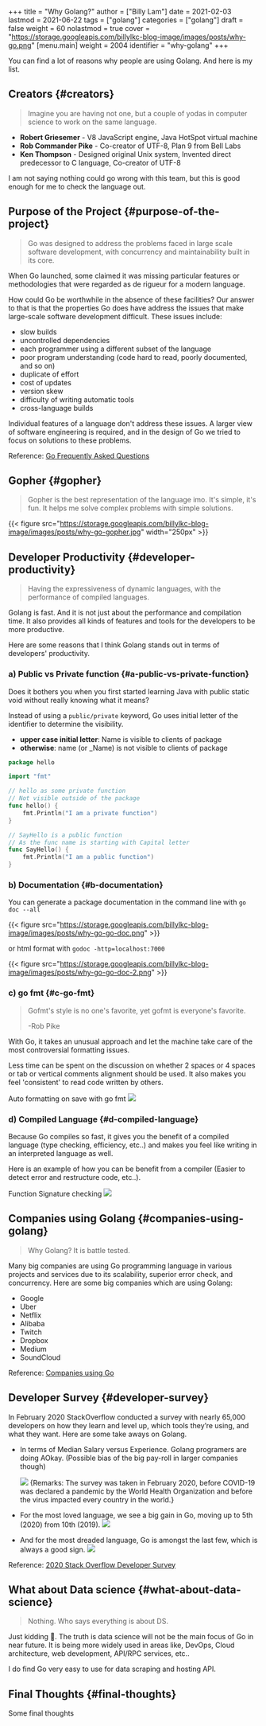 +++
title = "Why Golang?"
author = ["Billy Lam"]
date = 2021-02-03
lastmod = 2021-06-22
tags = ["golang"]
categories = ["golang"]
draft = false
weight = 60
nolastmod = true
cover = "https://storage.googleapis.com/billylkc-blog-image/images/posts/why-go.png"
[menu.main]
  weight = 2004
  identifier = "why-golang"
+++

You can find a lot of reasons why people are using Golang. And here is my list.

<!--more-->


## Creators {#creators}

> Imagine you are having not one, but a couple of yodas in computer science to work on the same language.

-   ****Robert Griesemer**** - V8 JavaScript engine, Java HotSpot virtual machine
-   ****Rob Commander Pike**** - Co-creator of UTF-8, Plan 9 from Bell Labs
-   ****Ken Thompson**** - Designed original Unix system, Invented direct predecessor to C language, Co-creator of UTF-8

I am not saying nothing could go wrong with this team, but this is good enough for me to check the language out.


## Purpose of the Project {#purpose-of-the-project}

> Go was designed to address the problems faced in large scale software development, with concurrency
> and maintainability built in its core.

When Go launched, some claimed it was missing particular features or methodologies that were regarded as de rigueur for a modern language. <br />

How could Go be worthwhile in the absence of these facilities? Our answer to that is that the properties Go does have address the issues that make large-scale software development difficult. These issues include: <br />

-   slow builds
-   uncontrolled dependencies
-   each programmer using a different subset of the language
-   poor program understanding (code hard to read, poorly documented, and so on)
-   duplicate of effort
-   cost of updates
-   version skew
-   difficulty of writing automatic tools
-   cross-language builds

Individual features of a language don't address these issues. A larger view of software engineering is required, and in the design of Go we tried to focus on solutions to these problems.

Reference: [Go Frequently Asked Questions](https://golang.org/doc/faq#What%5Fis%5Fthe%5Fpurpose%5Fof%5Fthe%5Fproject)


## Gopher {#gopher}

> Gopher is the best representation of the language imo.
> It's simple, it's fun. It helps me solve complex problems with simple solutions.

{{< figure src="https://storage.googleapis.com/billylkc-blog-image/images/posts/why-go-gopher.jpg" width="250px" >}}


## Developer Productivity {#developer-productivity}

> Having the expressiveness of dynamic languages, with the performance of compiled languages.

Golang is fast. And it is not just about the performance and compilation time. It also provides all kinds of features and tools for the developers to be more productive.

Here are some reasons that I think Golang stands out in terms of developers' productivity.


### a) Public vs Private function {#a-public-vs-private-function}

Does it bothers you when you first started learning Java with public static void without really knowing what it means?

Instead of using a `public/private` keyword, Go uses initial letter of the identifier to determine the visibility.

-   ****upper case initial letter****: Name is visible to clients of package
-   ****otherwise****: name (or \_Name) is not visible to clients of package

<!--listend-->

```go
package hello

import "fmt"

// hello as some private function
// Not visible outside of the package
func hello() {
    fmt.Println("I am a private function")
}

// SayHello is a public function
// As the func name is starting with Capital letter
func SayHello() {
    fmt.Println("I am a public function")
}
```


### b) Documentation {#b-documentation}

You can generate a package documentation in the command line with `go doc --all`

{{< figure src="https://storage.googleapis.com/billylkc-blog-image/images/posts/why-go-go-doc.png" >}}

or html format with `godoc -http=localhost:7000`

{{< figure src="https://storage.googleapis.com/billylkc-blog-image/images/posts/why-go-go-doc-2.png" >}}


### c) go fmt {#c-go-fmt}

> Gofmt's style is no one's favorite, yet gofmt is everyone's favorite.
>
> -Rob Pike

With Go, it takes an unusual approach and let the machine take care of the most controversial formatting issues.

Less time can be spent on the discussion on whether 2 spaces or 4 spaces or tab or vertical comments alignment should be used. It also makes you feel 'consistent' to read code written by others.

<span class="underline">Auto formatting on save with go fmt</span>
![](https://storage.googleapis.com/billylkc-blog-image/images/posts/why-go-go-fmt.gif)


### d) Compiled Language {#d-compiled-language}

Because Go compiles so fast, it gives you the benefit of a compiled language (type checking, efficiency, etc..) and makes you feel like writing in an interpreted language as well.

Here is an example of how you can be benefit from a compiler (Easier to detect error and restructure code, etc..).

Function Signature checking
![](https://storage.googleapis.com/billylkc-blog-image/images/posts/why-go-compile.gif)


## Companies using Golang {#companies-using-golang}

> Why Golang? It is battle tested.

Many big companies are using Go programming language in various projects and services due to its scalability, superior error check, and concurrency. Here are some big companies which are using Golang:

-   Google
-   Uber
-   Netflix
-   Alibaba
-   Twitch
-   Dropbox
-   Medium
-   SoundCloud

Reference: [Companies using Go](https://github.com/golang/go/wiki/GoUsers)


## Developer Survey {#developer-survey}

In February 2020 StackOverflow conducted a survey with nearly 65,000 developers on how they learn and level up, which tools they’re using, and what they want. Here are some take aways on Golang.

-   In terms of Median Salary versus Experience. Golang programers are doing AOkay. (Possible bias of the big pay-roll in larger companies though)

    ![](https://storage.googleapis.com/billylkc-blog-image/images/posts/why-go-survey-1.png)
    {Remarks: The survey was taken in February 2020, before COVID-19 was declared a pandemic by the World Health Organization and before the virus impacted every country in the world.}

-   For the most loved language, we see a big gain in Go, moving up to 5th (2020) from 10th (2019).
    ![](https://storage.googleapis.com/billylkc-blog-image/images/posts/why-go-survey-2.png)

<!--listend-->

-   And for the most dreaded language, Go is amongst the last few, which is always a good sign.
    ![](https://storage.googleapis.com/billylkc-blog-image/images/posts/why-go-survey-3.png)

Reference: [2020 Stack Overflow Developer Survey](https://insights.stackoverflow.com/survey/2020)


## What about Data science {#what-about-data-science}

> Nothing. Who says everything is about DS.

Just kidding 🙂. The truth is data science will not be the main focus of Go in near future. It is being more widely used in areas like, DevOps, Cloud architecture, web development, API/RPC services, etc..

I do find Go very easy to use for data scraping and hosting API.


## Final Thoughts {#final-thoughts}

Some final thoughts
